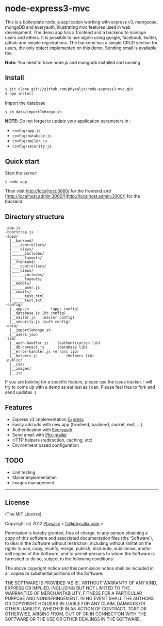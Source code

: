 node-express3-mvc
=================

This is a boilerplate node.js application working with express v3, mongoose, mongoDB and everyauth, 
illustrating mvc features used in web development. 
The demo app has a frontend and a backend to manage users and others.
It is possible to use signin using google, facebook, twitter, github and simple registrations. 
The backend has a simple CRUD section for users, the only object implemented on this demo.
Sending email is available too.

**Note:** You need to have node.js and mongodb installed and running

## Install
```sh
$ git clone git://github.com/physalix/node-express3-mvc.git
$ npm install
```

Import the database

```sh
$ sh data/importToMongo.sh
```

**NOTE:** Do not forget to update your application parameters in : 
  * `config/app.js`
  * `config/database.js`
  * `config/mailer.js`
  * `config/security.js`

## Quick start
Start the server:
```
$ node app
```

Then visit [http://localhost:3000/](http://localhost:3000/) for the frontend and [http://localhost.admin:3000/](http://localhost.admin:3000/) for the backend

## Directory structure
```
-app.js
-bootstrap.js
-apps/
  |__backend/
  |____controllers/
  |____views/
  |______includes/
  |______layouts/
  |__frontend/
  |____controllers/
  |____views/
  |______includes/
  |______layouts/
  |__models/
  |______user.js
  |__emails/
  |______test.html
  |______test.txt
-config/
  |__app.js			 (apps config)
  |__database.js (db config)
  |__mailer.js 	 (mailer config)
  |__security.js (auth config)
-data/
  |__importToMongo.sh
  |__users.json
-lib/
  |__auth-handler.js 	(authentication lib)
  |__db-connect.js 		(database lib)
  |__error-handler.js (errors lib)
  |__helpers.js 			(helpers lib)
-public/
  |__css/
  |__images/
  |__js/
```

If you are looking for a specific feature, please use the issue tracker. I will try to come
up with a demo as earliest as I can. Please feel free to fork and send updates :)

## Features
  * Express v3 implementation [Express](http://github.com/visionmedia/express.git)
  * Easily add urls with new app (frontend, backend, socket, rest, ...)
  * Authentication with [Everyauth](http://github.com/bnoguchi/everyauth)
  * Send email with [Phx-mailer](http://github.com/physalix/phx-mailer.git)
  * HTTP helpers (redirection, caching, etc)
  * Environment based configuration

## TODO
  * Unit testing
  * Mailer implementation
  * Images management

---

## License
(The MIT License)

Copyright (c) 2012 [Physalix](http://www.physalix.com) < [fs@physalix.com](mailto:fs@physalix.com) >

Permission is hereby granted, free of charge, to any person obtaining a copy of this software and associated documentation files (the 'Software'), to deal in the Software without restriction, including without limitation the rights to use, copy, modify, merge, publish, distribute, sublicense, and/or sell copies of the Software, and to permit persons to whom the Software is furnished to do so, subject to the following conditions:

The above copyright notice and this permission notice shall be included in all copies or substantial portions of the Software.

THE SOFTWARE IS PROVIDED 'AS IS', WITHOUT WARRANTY OF ANY KIND, EXPRESS OR IMPLIED, INCLUDING BUT NOT LIMITED TO THE WARRANTIES OF MERCHANTABILITY, FITNESS FOR A PARTICULAR PURPOSE AND NONINFRINGEMENT. IN NO EVENT SHALL THE AUTHORS OR COPYRIGHT HOLDERS BE LIABLE FOR ANY CLAIM, DAMAGES OR OTHER LIABILITY, WHETHER IN AN ACTION OF CONTRACT, TORT OR OTHERWISE, ARISING FROM, OUT OF OR IN CONNECTION WITH THE SOFTWARE OR THE USE OR OTHER DEALINGS IN THE SOFTWARE.